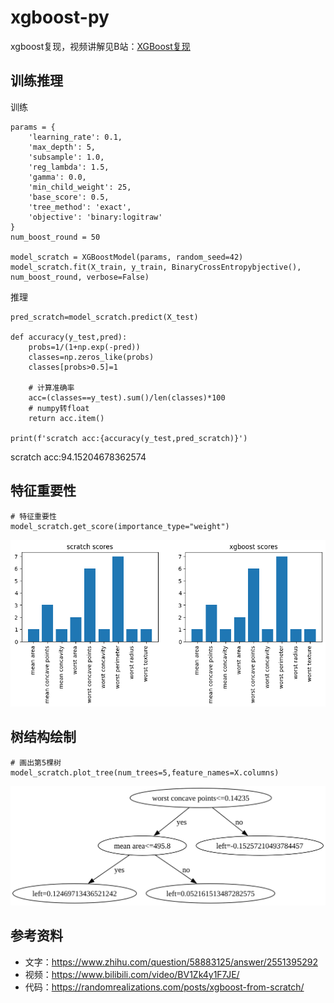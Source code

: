 # xgboost-py

xgboost复现，视频讲解见B站：[XGBoost复现](https://www.bilibili.com/video/BV1dc4TezEfR/)

## 训练推理

训练
```
params = {
    'learning_rate': 0.1,
    'max_depth': 5,
    'subsample': 1.0,
    'reg_lambda': 1.5,
    'gamma': 0.0,
    'min_child_weight': 25,
    'base_score': 0.5,
    'tree_method': 'exact',
    'objective': 'binary:logitraw'
}
num_boost_round = 50

model_scratch = XGBoostModel(params, random_seed=42)
model_scratch.fit(X_train, y_train, BinaryCrossEntropybjective(), num_boost_round, verbose=False)
```

推理
```
pred_scratch=model_scratch.predict(X_test)

def accuracy(y_test,pred):
    probs=1/(1+np.exp(-pred))
    classes=np.zeros_like(probs)
    classes[probs>0.5]=1

    # 计算准确率
    acc=(classes==y_test).sum()/len(classes)*100
    # numpy转float 
    return acc.item()

print(f'scratch acc:{accuracy(y_test,pred_scratch)}')
```

scratch acc:94.15204678362574

## 特征重要性

```
# 特征重要性
model_scratch.get_score(importance_type="weight")
```

![feature score](./feature_score.png)

## 树结构绘制

```
# 画出第5棵树
model_scratch.plot_tree(num_trees=5,feature_names=X.columns)
```

![cart tree](./cart%20tree.svg)

## 参考资料

* 文字：https://www.zhihu.com/question/58883125/answer/2551395292
* 视频：https://www.bilibili.com/video/BV1Zk4y1F7JE/
* 代码：https://randomrealizations.com/posts/xgboost-from-scratch/ 